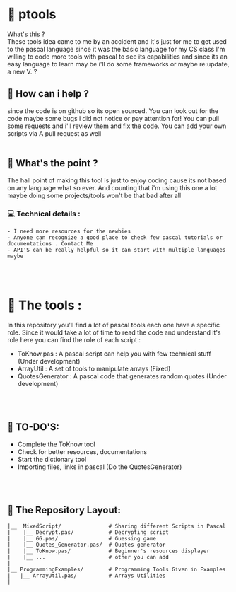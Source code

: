 # :floppy_disk: ptools 

What's this ?
<br />
These  tools idea came to me by an accident and it's just for me to get used to the pascal language since it was the basic language for my CS class 
I'm willing to code  more tools with pascal to see its capabilities and since its an easy language to learn may be i'll do some frameworks or maybe re:update, a new V. ?
<br />
## :gift: How can i help ? 
since the code is on github so its open sourced. You can look out for the code maybe some bugs i did not notice or pay attention for! 
You can pull some requests and i'll review them and fix the code. You can add your own scripts via A pull request as well  
<br />
## :bookmark: What's the point ?
The hall point of making this tool is just to enjoy coding cause its not based on any language what so ever. And counting that i'm using this one a lot
maybe doing some projects/tools won't be that bad after all 
### :computer: Technical details : 
	- I need more resources for the newbies 
	- Anyone can recognize a good place to check few pascal tutorials or documentations . Contact Me 
	- API'S can be really helpful so it can start with multiple languages maybe

<br /> 
<br />

# :bell: The tools : 
In this repository you'll find a lot of pascal tools each one have a specific role.
Since it would take a lot of time to read the code and understand it's role
here you can find the role of each script : 

- ToKnow.pas : A pascal script can help you with few technical stuff (Under development)
- ArrayUtil : A set of tools to manipulate arrays (Fixed)
- QuotesGenerator : A pascal code that generates random quotes (Under development)  
<br /> 
<br />

## :dart: TO-DO'S: 
- Complete the ToKnow tool
- Check for better resources,  documentations 
- Start the dictionary tool 
- Importing files, links in pascal (Do the QuotesGenerator)
<br />
<br />

## :notebook: The Repository Layout: <br />

```Shell
|__  MixedScript/               # Sharing different Scripts in Pascal 
|    |__ Decrypt.pas/           # Decrypting script 
|    |__ GG.pas/                # Guessing game
|    |__ Quotes_Generator.pas/  # Quotes generator 
|    |__ ToKnow.pas/            # Beginner's resources displayer
|    |__ ...                    # other you can add 
|
|__ ProgrammingExamples/        # Programming Tools Given in Examples 
|   |__ ArrayUtil.pas/          # Arrays Utilities 
|  

```


